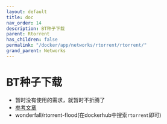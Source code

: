 ```yaml
---
layout: default
title: doc
nav_order: 14
description: BT种子下载
parent: Rtorrent
has_children: false
permalink: "/docker/app/networks/rtorrent/rtorrent/"
grand_parent: Networks
---
```


# BT种子下载

- 暂时没有使用的需求，就暂时不折腾了
- [参考文章](https://www.aiwanba.net/post/8560.html)
- wonderfall/rtorrent-flood(在dockerhub中搜索`rtorrent`即可)
  
